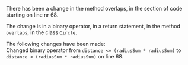 There has been a change in the method overlaps, in the section of code starting on line nr 68.
  
The change is in a binary operator, in a return statement, in the method ```overlaps```, in the class ```Circle```.
  
The following changes have been made:  
Changed binary operator from ```distance <= (radiusSum * radiusSum)``` to ```distance < (radiusSum * radiusSum)``` on line 68.  
